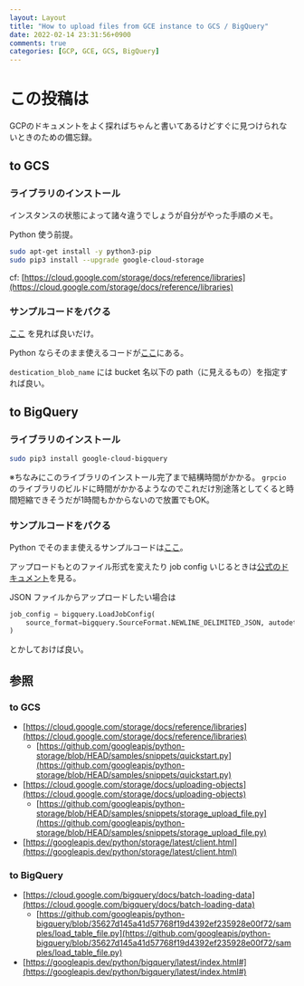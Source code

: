 ```yaml
---
layout: Layout
title: "How to upload files from GCE instance to GCS / BigQuery"
date: 2022-02-14 23:31:56+0900
comments: true
categories: [GCP, GCE, GCS, BigQuery]
---
```


# この投稿は
GCPのドキュメントをよく探ればちゃんと書いてあるけどすぐに見つけられないときのための備忘録。

## to GCS
### ライブラリのインストール
インスタンスの状態によって諸々違うでしょうが自分がやった手順のメモ。

Python 使う前提。
```sh
sudo apt-get install -y python3-pip
sudo pip3 install --upgrade google-cloud-storage
```
cf: [https://cloud.google.com/storage/docs/reference/libraries](https://cloud.google.com/storage/docs/reference/libraries)

### サンプルコードをパクる
[ここ](https://cloud.google.com/storage/docs/uploading-objects) を見れば良いだけ。

Python ならそのまま使えるコードが[ここ](https://github.com/googleapis/python-storage/blob/HEAD/samples/snippets/storage_upload_file.py)にある。

`destication_blob_name` には bucket 名以下の path（に見えるもの）を指定すれば良い。

## to BigQuery
### ライブラリのインストール
```sh
sudo pip3 install google-cloud-bigquery
```
※ちなみにこのライブラリのインストール完了まで結構時間がかかる。 `grpcio` のライブラリのビルドに時間がかかるようなのでこれだけ別途落としてくると時間短縮できそうだが1時間もかからないので放置でもOK。

### サンプルコードをパクる
Python でそのまま使えるサンプルコードは[ここ](https://github.com/googleapis/python-bigquery/blob/35627d145a41d57768f19d4392ef235928e00f72/samples/load_table_file.py)。

アップロードもとのファイル形式を変えたり job config いじるときは[公式のドキュメント](https://googleapis.dev/python/bigquery/latest/index.html)を見る。

JSON ファイルからアップロードしたい場合は
```python
job_config = bigquery.LoadJobConfig(
    source_format=bigquery.SourceFormat.NEWLINE_DELIMITED_JSON, autodetect=True,
)
```
とかしておけば良い。

## 参照
### to GCS
* [https://cloud.google.com/storage/docs/reference/libraries](https://cloud.google.com/storage/docs/reference/libraries)
  * [https://github.com/googleapis/python-storage/blob/HEAD/samples/snippets/quickstart.py](https://github.com/googleapis/python-storage/blob/HEAD/samples/snippets/quickstart.py)
* [https://cloud.google.com/storage/docs/uploading-objects](https://cloud.google.com/storage/docs/uploading-objects)
  * [https://github.com/googleapis/python-storage/blob/HEAD/samples/snippets/storage_upload_file.py](https://github.com/googleapis/python-storage/blob/HEAD/samples/snippets/storage_upload_file.py)
* [https://googleapis.dev/python/storage/latest/client.html](https://googleapis.dev/python/storage/latest/client.html)

### to BigQuery
* [https://cloud.google.com/bigquery/docs/batch-loading-data](https://cloud.google.com/bigquery/docs/batch-loading-data)
  * [https://github.com/googleapis/python-bigquery/blob/35627d145a41d57768f19d4392ef235928e00f72/samples/load_table_file.py](https://github.com/googleapis/python-bigquery/blob/35627d145a41d57768f19d4392ef235928e00f72/samples/load_table_file.py)
* [https://googleapis.dev/python/bigquery/latest/index.html#](https://googleapis.dev/python/bigquery/latest/index.html#)
